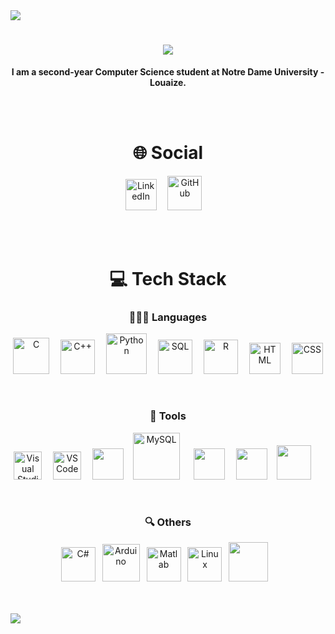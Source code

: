 <img src="https://github.com/ayhamsbh/ayhamsbh/assets/155199728/71fdbe6a-fd47-43fb-9673-b99af62379c7">
<h1 align="center"> <img src="https://readme-typing-svg.herokuapp.com/?font=Righteous&size=35&center=true&vCenter=true&width=500&height=70&duration=4000&lines=Hi+There!+👋;+I'm+Ayham+Bouhamdan!;" /> </h1>
<p align="center" font-size="150px"><b>I am a second-year Computer Science student at Notre Dame University - Louaize.</b></p>
<br><br>
<h1 align="center">🌐 Social</h1>
<p align="center">
    <a href="https://www.linkedin.com/in/ayham-s-bouhamdan-b832202a1/"><img alt="LinkedIn"width="50px"src="https://cdn.jsdelivr.net/gh/devicons/devicon/icons/linkedin/linkedin-original.svg" /></a>&ensp;&ensp;
    <a href="https://github.com/ayhamsbh"><img alt="GitHub" width="55px" src="https://github.com/user-attachments/assets/2aecb407-7b45-417f-a5ab-0719265263ba" /></a>&ensp;&ensp;
</p>
<br><br>
<h1 align="center">💻 Tech Stack</h1>
<h3 align="center">👨🏻‍💻 Languages</h3>
<p align="center">
    <img alt="C" width="58px" src="https://cdn.jsdelivr.net/gh/devicons/devicon@latest/icons/c/c-original.svg" />&ensp;&ensp;
    <img alt="C++" width="55px" src="https://cdn.jsdelivr.net/gh/devicons/devicon@latest/icons/cplusplus/cplusplus-original.svg" />&ensp;&ensp;
    <a href="https://www.python.org/"><img alt="Python" width="65px" src="https://cdn.jsdelivr.net/gh/devicons/devicon@latest/icons/python/python-original.svg" /></a>&ensp;&ensp;
    <img alt="SQL" width="55px" src="https://cdn.jsdelivr.net/gh/devicons/devicon@latest/icons/azuresqldatabase/azuresqldatabase-original.svg" />&ensp;&ensp;
    <a href="https://www.r-project.org/"><img alt="R" width="55px" src="https://cdn.jsdelivr.net/gh/devicons/devicon@latest/icons/r/r-original.svg" /></a>&ensp;&ensp;
    <img alt="HTML" width="50px" src="https://cdn.jsdelivr.net/gh/devicons/devicon@latest/icons/html5/html5-original.svg" />&ensp;&ensp;
    <img alt="CSS" width="50px" src="https://cdn.jsdelivr.net/gh/devicons/devicon@latest/icons/css3/css3-original.svg" />
</p>
<br>
<h3 align="center">🧰 Tools</h3>
<p align="center">
    <a href="https://visualstudio.microsoft.com/"><img alt="Visual Studio" width="45px" src="https://cdn.jsdelivr.net/gh/devicons/devicon@latest/icons/visualstudio/visualstudio-original.svg" /></a>&ensp;&ensp;
    <a href="https://code.visualstudio.com/"><img alt="VS Code" width="45px" src="https://cdn.jsdelivr.net/gh/devicons/devicon@latest/icons/vscode/vscode-original.svg" /></a>&ensp;&ensp;
    <img width="50px" src="https://cdn.jsdelivr.net/gh/devicons/devicon@latest/icons/pycharm/pycharm-original.svg" /> &ensp;
    <a href="https://www.mysql.com/"><img alt="MySQL" width="75px" src="https://cdn.jsdelivr.net/gh/devicons/devicon@latest/icons/mysql/mysql-original-wordmark.svg" /></a> &ensp;&ensp;
    <a href="https://posit.co/downloads/"><img width="50px" src="https://cdn.jsdelivr.net/gh/devicons/devicon@latest/icons/rstudio/rstudio-original.svg" /></a>&ensp;&ensp;
    <img width="50px" src="https://cdn.jsdelivr.net/gh/devicons/devicon@latest/icons/anaconda/anaconda-original.svg" /> &ensp;
    <img width="55px" src="https://cdn.jsdelivr.net/gh/devicons/devicon@latest/icons/jupyter/jupyter-original.svg" /> &ensp;&ensp;
</p>
<br>
<h3 align="center">🔍 Others</h3>
<p align="center">
    <a href="https://www.w3schools.com/cs/index.php#:~:text=C%23%20(C%2DSharp)%20is,Start%20learning%20C%23%20now%20%C2%BB"><img alt="C#" width="55px" src="https://cdn.jsdelivr.net/gh/devicons/devicon@latest/icons/csharp/csharp-original.svg" /></a>&ensp;
    <a href="https://www.arduino.cc/"><img alt="Arduino" width="60px" src="https://cdn.jsdelivr.net/gh/devicons/devicon@latest/icons/arduino/arduino-original.svg" /></a>&ensp;
    <a href="https://www.mathworks.com/products/matlab.html"><img alt="Matlab" width="55px" src="https://cdn.jsdelivr.net/gh/devicons/devicon@latest/icons/matlab/matlab-original.svg" /></a>&ensp;
    <img alt="Linux" width="55px" src="https://cdn.jsdelivr.net/gh/devicons/devicon/icons/linux/linux-original.svg" />&ensp;
    <img width="63px" src="https://github.com/user-attachments/assets/62fb27ea-453b-47ba-a7e7-ce36646887c3" /> &ensp;
</p>
<br><br>

<img src="https://github.com/ayhamsbh/ayhamsbh/assets/155199728/71fdbe6a-fd47-43fb-9673-b99af62379c7">
